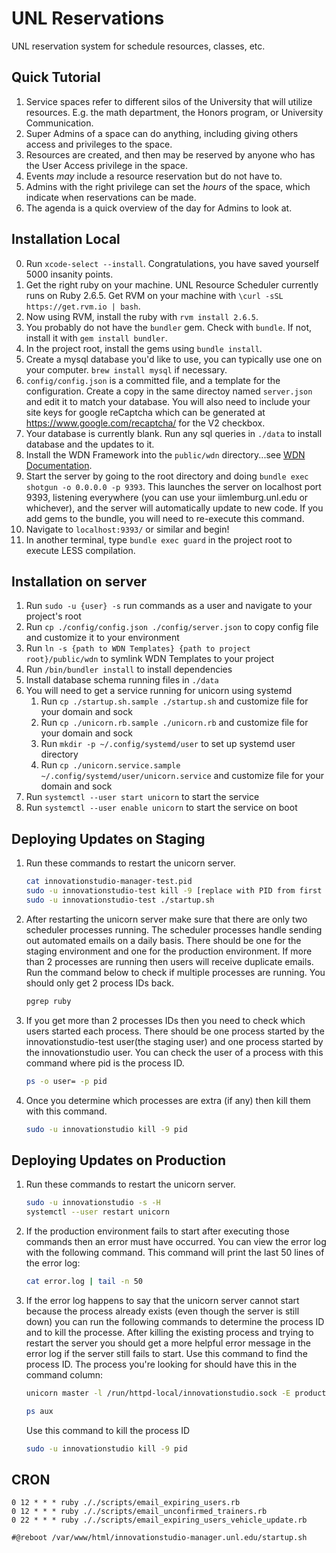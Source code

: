 # UNL Reservations

UNL reservation system for schedule resources, classes, etc.

## Quick Tutorial

1. Service spaces refer to different silos of the University that will utilize resources. E.g. the math department, the Honors program, or University Communication.
2. Super Admins of a space can do anything, including giving others access and privileges to the space.
3. Resources are created, and then may be reserved by anyone who has the User Access privilege in the space. 
4. Events *may* include a resource reservation but do not have to.
5. Admins with the right privilege can set the *hours* of the space, which indicate when reservations can be made.
6. The agenda is a quick overview of the day for Admins to look at.

## Installation Local

0. Run `xcode-select --install`. Congratulations, you have saved yourself 5000 insanity points.
1. Get the right ruby on your machine. UNL Resource Scheduler currently runs on Ruby 2.6.5. Get RVM on your machine with `\curl -sSL https://get.rvm.io | bash`.
2. Now using RVM, install the ruby with `rvm install 2.6.5`.
3. You probably do not have the `bundler` gem. Check with `bundle`. If not, install it with `gem install bundler`.
4. In the project root, install the gems using `bundle install`.
5. Create a mysql database you'd like to use, you can typically use one on your computer. `brew install mysql` if necessary. 
6. `config/config.json` is a committed file, and a template for the configuration. Create a copy in the same directoy named `server.json` and edit it to match your database. You will also need to include your site keys for google reCaptcha which can be generated at https://www.google.com/recaptcha/ for the V2 checkbox.
7. Your database is currently blank. Run any sql queries in `./data` to install database and the updates to it.
8. Install the WDN Framework into the `public/wdn` directory...see [WDN Documentation](http://wdn.unl.edu/documentation).
9. Start the server by going to the root directory and doing `bundle exec shotgun -o 0.0.0.0 -p 9393`. This launches the server on localhost port 9393, listening everywhere (you can use your iimlemburg.unl.edu or whichever), and the server will automatically update to new code. If you add gems to the bundle, you will need to re-execute this command.
10. Navigate to `localhost:9393/` or similar and begin!
11. In another terminal, type `bundle exec guard` in the project root to execute LESS compilation.

## Installation on server

1. Run `sudo -u {user} -s` run commands as a user and navigate to your project's root
2. Run `cp ./config/config.json ./config/server.json` to copy config file and customize it to your environment
3. Run `ln -s {path to WDN Templates} {path to project root}/public/wdn` to symlink WDN Templates to your project
4. Run `/bin/bundler install` to install dependencies
5. Install database schema running files in `./data`
6. You will need to get a service running for unicorn using systemd
    1. Run `cp ./startup.sh.sample ./startup.sh` and customize file for your domain and sock
    2. Run `cp ./unicorn.rb.sample ./unicorn.rb` and customize file for your domain and sock
    3. Run `mkdir -p ~/.config/systemd/user` to set up systemd user directory
    4. Run `cp ./unicorn.service.sample ~/.config/systemd/user/unicorn.service` and customize file for your domain and sock
7. Run `systemctl --user start unicorn` to start the service
8. Run `systemctl --user enable unicorn` to start the service on boot

## Deploying Updates on Staging

1. Run these commands to restart the unicorn server.

    ``` bash
    cat innovationstudio-manager-test.pid
    sudo -u innovationstudio-test kill -9 [replace with PID from first command]
    sudo -u innovationstudio-test ./startup.sh
    ```

2. After restarting the unicorn server make sure that there are only two scheduler processes running. The scheduler processes handle sending out automated emails on a daily basis. There should be one for the staging environment and one for the production environment. If more than 2 processes are running then users will receive duplicate emails. Run the command below to check if multiple processes are running. You should only get 2 process IDs back.

    ``` bash
    pgrep ruby
    ```

3. If you get more than 2 processes IDs then you need to check which users started each process. There should be one process started by the innovationstudio-test user(the staging user) and one process started by the innovationstudio user. You can check the user of a process with this command where pid is the process ID.

    ``` bash
    ps -o user= -p pid
    ```

4. Once you determine which processes are extra (if any) then kill them with this command.

    ``` bash
    sudo -u innovationstudio kill -9 pid
    ```

## Deploying Updates on Production

1. Run these commands to restart the unicorn server.

    ``` bash
    sudo -u innovationstudio -s -H
    systemctl --user restart unicorn
    ```

2. If the production environment fails to start after executing those commands then an error must have occurred. You can view the error log with the following command. This command will print the last 50 lines of the error log:

    ``` bash
    cat error.log | tail -n 50
    ```

3. If the error log happens to say that the unicorn server cannot start because the process already exists (even though the server is still down) you can run the following commands to determine the process ID and to kill the processe. After killing the existing process and trying to restart the server you should get a more helpful error message in the error log if the server still fails to start.
Use this command to find the process ID. The process you're looking for should have this in the command column:

    ``` bash
    unicorn master -l /run/httpd-local/innovationstudio.sock -E production -c /var/www/html/innovationstudio-manager.unl.edu/unicorn.rb
    ```

    ``` bash
    ps aux
    ```

    Use this command to kill the process ID

    ``` bash
    sudo -u innovationstudio kill -9 pid
    ```

## CRON

``` text
0 12 * * * ruby ././scripts/email_expiring_users.rb
0 12 * * * ruby ././scripts/email_unconfirmed_trainers.rb
0 22 * * * ruby ././scripts/email_expiring_users_vehicle_update.rb

#@reboot /var/www/html/innovationstudio-manager.unl.edu/startup.sh
```
